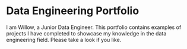 # Data Engineering Portfolio
I am Willow, a Junior Data Engineer. This portfolio contains examples of projects I have completed to showcase my knowledge in the data engineering field. Please take a look if you like.


